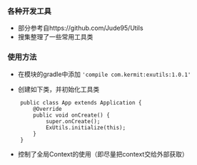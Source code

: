 ### 各种开发工具

- 部分参考自https://github.com/Jude95/Utils
- 搜集整理了一些常用工具类

### 使用方法

- 在模块的gradle中添加
```'compile com.kermit:exutils:1.0.1'```

- 创建如下类，并初始化工具类
```
    public class App extends Application {
        @Override
        public void onCreate() {
            super.onCreate();
            ExUtils.initialize(this);
        }
    }
```

- 控制了全局Context的使用（即尽量把context交给外部获取）
